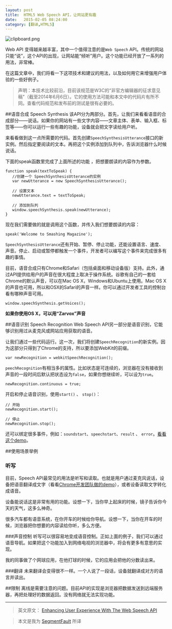 ```yaml
---
layout: post
title:  HTML5 Web Speech API，让网站更有趣
date:   2015-02-05 08:24:00
category: [翻译,HTML5]
---
```


![clipboard.png](http://segmentfault.com/img/bVkOoy)

Web API 变得越来越丰富，其中一个值得注意的是`Web Speech` API。传统的网站只能“说”，这个API的出现，让网站能“倾听”用户。这个功能已经开放了一系列的用法，非常棒。

在这篇文章中，我们将看一下这项技术和建议的用法，以及如何用它来增强用户体验的一些好例子。

<!--more-->

> 声明：本技术比较前沿，目前该规范是W3C的“非官方编辑器的征求意见稿”（截至2014年6月6日）。它的使用方法可能和本文中的代码片有所不同。查看代码规范和发布前的测试是很有必要的。

##语音合成 Speech Synthesis
该API分为两部分。首先，让我们来看看语音的合成部分——说话。如果你的网站有一些文字内容——文章主体、表单、输入框、标签等——你可以运行一些有趣的功能，设备就会把文字读给用户听。

来看看做到这一点所需要的代码。首先创建`SpeechSynthesisUtterance`接口的新实例。然后指定要阅读的文本。再把这个实例添加到队列中，告诉浏览器什么时候说话。

下面的speak函数里完成了上面所述的功能 ，把想要朗读的内容作为参数。

```
function speak(textToSpeak) {
   //创建一个 SpeechSynthesisUtterance的实例
   var newUtterance = new SpeechSynthesisUtterance();

   // 设置文本
   newUtterance.text = textToSpeak;

   // 添加到队列
   window.speechSynthesis.speak(newUtterance);
}
```

现在我们需要做的就是调用这个函数，并传入我们想要朗读的内容：

    speak('Welcome to Smashing Magazine');

`SpeechSynthesisUtterance`还有开始、暂停、停止功能，还能设置语言、速度、声音。停止、启动或暂停都触发一个事件，开发者可以编写这个事件来完成很多有趣的事情。

目前，语音合成只有Chrome和Safari（包括桌面和移动设备版）支持。此外，通过API提供给用户的声音在很大程度上取决于操作系统。谷歌有自己的一套给Chrome的默认声音，可以在Mac OS X，Windows和Ubuntu上使用。Mac OS X的声音也可用，所以和OSX的Safari的声音一样。你可以通过开发者工具的控制台看有哪种声音可用。

    window.speechSynthesis.getVoices();
    
**如果你使用OS X，可以用“Zarvox”声音**

##语音识别 Speech Recognition
Web Speech API另一部分是语音识别，它能够识别用过从麦克风或网站应用获取的语音。

让我们通过一些代码运行。这一次，我们将创建`SpeechRecognition`的新实例。因为这部分只得到了Chrome的支持，所以要添加WebKit的前缀。

    var newRecognition = webkitSpeechRecognition();

`peechRecognition`有相当多的属性。比如状态是可连续的，浏览器在没有接收到声音的一段时间后默认把状态设为`false`，如果你想继续听，可以设为`true`。

    newRecognition.continuous = true;

开启和停止语音识别，使用`start()` 、 `stop()`：

    // 开始
    newRecognition.start();
    
    // 停止
    newRecognition.stop();
    
还可以绑定很多事件，例如：`soundstart`、`speechstart`、`result` 、 `error`。[看看这个demo][1]。

##使用场景举例
### 听写

目前，Speech API最常见的用法是听写和读取。也就是用户通过麦克风说话，设备把语音翻译成文字（看看[Chrome开发团队做的demo][2]），或者设备读取文字转化成语音。

设备能说话这是非常有用的功能。设想一下，当你早上起床的时候，镜子告诉你今天的天气，这多么神奇。

很多汽车都有语音系统，在你开车的时候给你导航。设想一下，当你在开车的时候，浏览器把你想要的内容读给你听，多么方便。

###声音控制
听写可以很容易地变成语音控制。正如上面的例子，我们可以通过语音导航。如果把这个功能加入到网络电视的浏览器中，将会有更多有意思的实现。

我的同事做了个网球应用，在他打球的时候，它的应用会把他的分数读出来。

###翻译
未来翻译会变得很不一样。一个人说了一段话，设备就翻译成对方的语言并读出。

##限制
离线是需要注意的问题。目前API的实现是浏览器把数据发送到远端服务器，再把处理好的数据返回。没有网络就无法实现功能。

---

> 英文原文： [Enhancing User Experience With The Web Speech API][3]

> 本文是我为 [SegmentFault](http://segmentfault.com/a/1190000002538321/) 所译

  [1]: http://codepen.io/Rumyra/pen/bCphe
  [2]: https://www.google.com/intl/en/chrome/demos/speech.html
  [3]: http://www.smashingmagazine.com/2014/12/05/enhancing-ux-with-the-web-speech-api/
